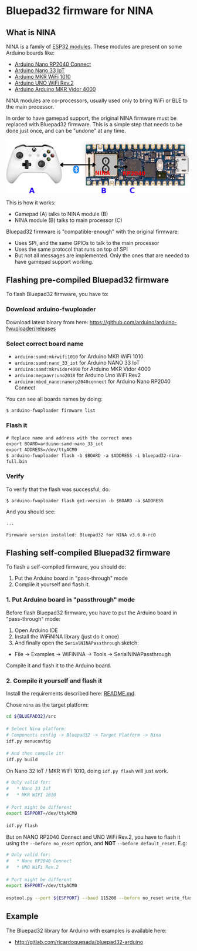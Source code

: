 # Bluepad32 firmware for NINA

## What is NINA

NINA is a family of [ESP32 modules][nina-esp32].
These modules are present on some Arduino boards like:

- [Arduino Nano RP2040 Connect][nano_rp2040]
- [Arduino Nano 33 IoT][nano_33_iot]
- [Arduino MKR WiFi 1010][mkr_wifi]
- [Arduino UNO WiFi Rev.2][uni_wifi]
- [Arduino Arduino MKR Vidor 4000][mkr_vidor_4000]

NINA modules are co-processors, usually used only to bring WiFi or BLE to the main processor.

In order to have gamepad support, the original NINA firmware must be replaced
with Bluepad32 firmware. This is a simple step that needs to be done just once,
and can be "undone" at any time.

![how-does-it-work](images/bluepad32-nina-how-does-it-work.png)

This is how it works:

- Gamepad (A) talks to NINA module (B)
- NINA module (B) talks to main processor (C)

Bluepad32 firmware is "compatible-enough" with the original firmware:

- Uses SPI, and the same GPIOs to talk to the main processor
- Uses the same protocol that runs on top of SPI
- But not all messages are implemented. Only the ones that are needed
  to have gamepad support working.

[nina-esp32]: https://www.u-blox.com/en/product/nina-w10-series-open-cpu
[nina-fw]: https://github.com/arduino/nina-fw
[nano_rp2040]: https://store-usa.arduino.cc/products/arduino-nano-rp2040-connect-with-headers
[nano_33_iot]: https://store-usa.arduino.cc/products/arduino-nano-33-iot
[mkr_wifi]: https://store-usa.arduino.cc/products/arduino-mkr-wifi-1010
[uni_wifi]: https://store-usa.arduino.cc/products/arduino-uno-wifi-rev2
[mkr_vidor_4000]: https://store.arduino.cc/products/arduino-mkr-vidor-4000

## Flashing pre-compiled Bluepad32 firmware

To flash Bluepad32 firmware, you have to:

### Download arduino-fwuploader

Download latest binary from here: https://github.com/arduino/arduino-fwuploader/releases

### Select correct board name

* `arduino:samd:mkrwifi1010` for Arduino MKR WiFi 1010
* `arduino:samd:nano_33_iot` for Arduino NANO 33 IoT
* `arduino:samd:mkrvidor4000` for Arduino MKR Vidor 4000
* `arduino:megaavr:uno2018` for Arduino Uno WiFi Rev2
* `arduino:mbed_nano:nanorp2040connect` for Arduino Nano RP2040 Connect

You can see all boards names by doing:
```shell
$ arduino-fwuploader firmware list
```

### Flash it

```shell
# Replace name and address with the correct ones
export BOARD=arduino:samd:nano_33_iot
export ADDRESS=/dev/ttyACM0
$ arduino-fwuploader flash -b $BOARD -a $ADDRESS -i bluepad32-nina-full.bin
```

### Verify

To verify that the flash was successful, do:

```shell
$ arduino-fwuploader flash get-version -b $BOARD -a $ADDRESS
```

And you should see:

```
...

Firmware version installed: Bluepad32 for NINA v3.6.0-rc0
```

## Flashing self-compiled Bluepad32 firmware

To flash a self-compiled firmware, you should do:

1. Put the Arduino board in "pass-through" mode
2. Compile it yourself and flash it.

### 1. Put Arduino board in "passthrough" mode

Before flash Bluepad32 firmware, you have to put the Arduino board in "pass-through" mode:

1. Open Arduino IDE
2. Install the WiFiNINA library (just do it once)
3. And finally open the `SerialNINAPassthrough` sketch:

- File -> Examples -> WiFiNINA -> Tools -> SerialNINAPassthrough

Compile it and flash it to the Arduino board.

### 2. Compile it yourself and flash it

Install the requirements described here: [README.md][readme].

Chose `nina` as the target platform:

```sh
cd ${BLUEPAD32}/src

# Select Nina platform:
# Components config -> Bluepad32 -> Target Platform -> Nina
idf.py menuconfig

# And then compile it!
idf.py build
```

On Nano 32 IoT / MKR WIFI 1010, doing `idf.py flash` will just work.

```sh
# Only valid for:
#   * Nano 33 IoT
#   * MKR WIFI 1010

# Port might be different
export ESPPORT=/dev/ttyACM0

idf.py flash
```

But on NANO RP2040 Connect and UNO WiFi Rev.2, you have to flash it using the `--before no_reset` option,
and **NOT** `--before default_reset`. E.g:

```sh
# Only valid for:
#   * Nano RP2040 Connect
#   * UNO WiFi Rev.2

# Port might be different
export ESPPORT=/dev/ttyACM0

esptool.py --port ${ESPPORT} --baud 115200 --before no_reset write_flash 0x1000 ./build/bootloader/bootloader.bin 0x10000 ./build/bluepad32-airlift.bin 0x8000 ./build/partitions_singleapp.bin
```

[readme]: https://gitlab.com/ricardoquesada/bluepad32/-/blob/master/README.md

## Example

The Bluepad32 library for Arduino with examples is available here:

- http://gitlab.com/ricardoquesada/bluepad32-arduino

